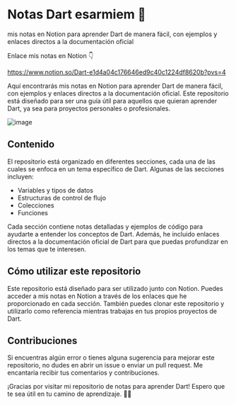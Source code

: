 # Notas Dart esarmiem 💎
mis notas en Notion para aprender Dart de manera fácil, con ejemplos y enlaces directos a la documentación oficial



Enlace mis notas en Notion 👇

https://www.notion.so/Dart-e1d4a04c176646ed9c40c1224df8620b?pvs=4

Aquí encontrarás mis notas en Notion para aprender Dart de manera fácil, con ejemplos y enlaces directos a la documentación oficial. Este repositorio está diseñado para ser una guía útil para aquellos que quieran aprender Dart, ya sea para proyectos personales o profesionales.

![image](https://github.com/esarmiem/notasDart-esarmiem/assets/114357859/a8c747f2-18e2-4a52-a233-812e532f0229)


## Contenido
El repositorio está organizado en diferentes secciones, cada una de las cuales se enfoca en un tema específico de Dart. Algunas de las secciones incluyen:

- Variables y tipos de datos
- Estructuras de control de flujo
- Colecciones
- Funciones

Cada sección contiene notas detalladas y ejemplos de código para ayudarte a entender los conceptos de Dart. Además, he incluido enlaces directos a la documentación oficial de Dart para que puedas profundizar en los temas que te interesen.
## Cómo utilizar este repositorio
Este repositorio está diseñado para ser utilizado junto con Notion. Puedes acceder a mis notas en Notion a través de los enlaces que he proporcionado en cada sección. También puedes clonar este repositorio y utilizarlo como referencia mientras trabajas en tus propios proyectos de Dart.
## Contribuciones
Si encuentras algún error o tienes alguna sugerencia para mejorar este repositorio, no dudes en abrir un issue o enviar un pull request. Me encantaría recibir tus comentarios y contribuciones.

¡Gracias por visitar mi repositorio de notas para aprender Dart! Espero que te sea útil en tu camino de aprendizaje. 💎📲
